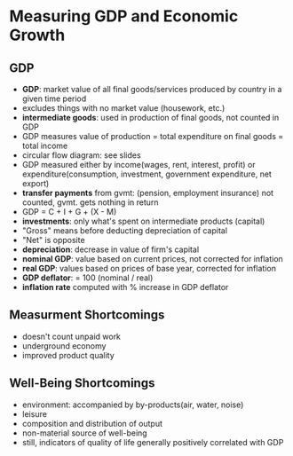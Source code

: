 Measuring GDP and Economic Growth
=================================

GDP
---
* __GDP__: market value of all final goods/services produced by country in a given time period
* excludes things with no market value (housework, etc.)
* __intermediate goods__: used in production of final goods, not counted in GDP
* GDP measures value of production = total expenditure on final goods = total income
* circular flow diagram: see slides
* GDP measured either by income(wages, rent, interest, profit) or expenditure(consumption, investment, government expenditure, net export)
* __transfer payments__ from gvmt: (pension, employment insurance) not counted, gvmt. gets nothing in return
* GDP = C + I + G + (X - M)
* __investments__: only what's spent on intermediate products (capital)
* "Gross" means before deducting depreciation of capital
* "Net" is opposite
* __depreciation__: decrease in value of firm's capital
* __nominal GDP__: value based on current prices, not corrected for inflation
* __real GDP__: values based on prices of base year, corrected for inflation
* __GDP deflator__: = 100 (nominal / real)
* __inflation rate__ computed with % increase in GDP deflator

Measurment Shortcomings
----------------------
* doesn't count unpaid work
* underground economy
* improved product quality

Well-Being Shortcomings
-----------------------
* environment: accompanied by by-products(air, water, noise)
* leisure 
* composition and distribution of output
* non-material source of well-being
* still, indicators of quality of life generally positively correlated with GDP
